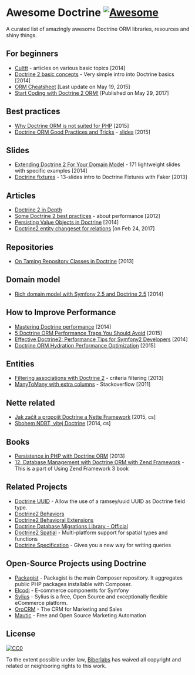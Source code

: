 # Awesome Doctrine [![Awesome](https://cdn.rawgit.com/sindresorhus/awesome/d7305f38d29fed78fa85652e3a63e154dd8e8829/media/badge.svg)](https://github.com/sindresorhus/awesome)

A curated list of amazingly awesome Doctrine ORM libraries, resources and shiny things.


## For beginners

* [Culttt](http://culttt.com/search/?q=doctrine) - articles on various basic topics [2014]
* [Doctrine 2 basic concepts](https://prezi.com/v3rhah2gqfvp/doctrine2-basic-concepts/) - Very simple intro into Doctrine basics [2014]
* [ORM Cheatsheet](http://ormcheatsheet.com/) [Last update on May 19, 2015]
* [Start Coding with Doctrine 2 ORM!](https://smozgur.com/blog/zend-framework/start-coding-with-doctrine-2-orm/) [Published on May 29, 2017]


## Best practices

* [Why Doctrine ORM is not suited for PHP](http://web.archive.org/web/20160409001634/http://blog.bemycto.com/software-architecture/2015-05-17/doctrine-orm-not-suited-php) [2015]
* [Doctrine ORM Good Practices and Tricks](https://vimeo.com/134178140) - [slides](http://ocramius.github.io/doctrine-best-practices/#/) [2015] 


## Slides

* [Extending Doctrine 2 For Your Domain Model](https://speakerdeck.com/player/50548d22bf73df0002051b1f) - 171 lightweight slides with specific examples [2014]
* [Doctrine fixtures](http://www.slideshare.net/bill16301/doctrine-fixtures) - 13-slides intro to Doctrine Fixtures with Faker [2013]


## Articles

* [Doctrine 2 in Depth](https://web.archive.org/web/*/http://krueckeberg.org/notes/d2.html)
* [Some Doctrine 2 best practices](http://www.uvd.co.uk/blog/some-doctrine-2-best-practices/) - about performance [2012]
* [Persisting Value Objects in Doctrine](http://rosstuck.com/persisting-value-objects-in-doctrine/) [2014]
* [Doctrine2 entity changeset for relations](http://kamiladryjanek.com/doctrine2-entity-changeset-for-relations/) [on Feb 24, 2017]


## Repositories

* [On Taming Repository Classes in Doctrine](http://www.whitewashing.de/2013/03/04/doctrine_repositories.html) [2013]


## Domain model

- [Rich domain model with Symfony 2.5 and Doctrine 2.5](http://www.slideshare.net/_leopro_/rich-domain-model-with-symfony-25-and-doctrine-25) [2014]


## How to Improve Performance

* [Mastering Doctrine performance](http://labs.octivi.com/mastering-symfony2-performance-doctrine/) [2014]
* [5 Doctrine ORM Performance Traps You Should  Avoid](https://tideways.io/profiler/blog/5-doctrine-orm-performance-traps-you-should-avoid) [2015]
* [Effective Doctrine2: Performance Tips for Symfony2 Developers](http://pt.slideshare.net/marcinchwedziak/effective-doctrine2-performance-tips-for-symfony2-developers-33907944) [2014]
* [Doctrine ORM Hydration Performance Optimization](https://ocramius.github.io/blog/doctrine-orm-optimization-hydration/) [2015]


## Entities

* [Filtering associations with Doctrine 2](http://www.boxuk.com/blog/filtering-associations-with-doctrine-2/) - criteria filtering [2013]
* [ManyToMany with extra columns](http://stackoverflow.com/questions/3542243/doctrine2-best-way-to-handle-many-to-many-with-extra-columns-in-reference-table) - Stackoverflow [2011]


## Nette related

* [Jak začít a propojit Doctrine a Nette Framework](http://blog.honzacerny.com/post/3-jak-zacit-a-propojit-doctrine-a-nette-framework) [2015, cs]
* [Sbohem NDBT, vítej Doctrine](http://www.zeminem.cz/sbohem-ndbt-vitej-doctrine) [2014, cs]


## Books

* [Persistence in PHP with Doctrine ORM](http://www.amazon.com/Persistence-PHP-Doctrine-K%C3%A9vin-Dunglas/dp/1782164103) [2013]
* [12. Database Management with Doctrine ORM with Zend Framework](https://olegkrivtsov.github.io/using-zend-framework-3-book/html/en/Database_Management_with_Doctrine_ORM.html) - This is a part of Using Zend Framework 3 book

## Related Projects

 * [Doctrine UUID](https://github.com/ramsey/uuid-doctrine) - Allow the use of a ramsey/uuid UUID as Doctrine field type.
 * [Doctrine2 Behaviors](https://github.com/KnpLabs/DoctrineBehaviors)
 * [Doctrine2 Behavioral Extensions](https://github.com/Atlantic18/DoctrineExtensions)
 * [Doctrine Database Migrations Library - Official](https://github.com/doctrine/migrations)
 * [Doctrine2 Spatial](https://github.com/creof/doctrine2-spatial) - Multi-platform support for spatial types and functions
 * [Doctrine Specification](https://github.com/Happyr/Doctrine-Specification) - Gives you a new way for writing queries

## Open-Source Projects using Doctrine

 * [Packagist](https://packagist.org) - Packagist is the main Composer repository. It aggregates public PHP packages installable with Composer.
 * [Elcodi](https://github.com/elcodi/elcodi) - E-commerce components for Symfony
 * [Sylius](http://sylius.org/about/developers#foundations) - Sylius is a free, Open Source and exceptionally flexible eCommerce platform.
 * [OroCRM](https://github.com/orocrm) - The CRM for Marketing and Sales
 * [Mautic](https://github.com/mautic) - Free and Open Source Marketing Automation

## License

[![CC0](https://i.creativecommons.org/p/zero/1.0/88x31.png)](https://creativecommons.org/publicdomain/zero/1.0/)

To the extent possible under law, [Biberlabs](http://biberlabs.com) has waived all copyright and related or neighboring rights to this work.
